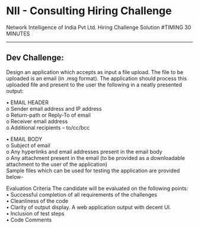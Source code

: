 # NII - Consulting Hiring Challenge
Network Intelligence of India Pvt Ltd. Hiring Challenge Solution
#TIMING 30 MINUTES




------------
Dev Challenge:
----------------

Design an application which accepts as input a file upload. The file to be uploaded is an email (in .msg format). The application should process this uploaded file and present to the user the following in a neatly presented output:

•	EMAIL HEADER  
o	Sender email address and IP address  
o	Return-path or Reply-To of email  
o	Receiver email address  
o	Additional recipients – to/cc/bcc  

•	EMAIL BODY  
o	Subject of email  
o	Any hyperlinks and email addresses present in the email body  
o	Any attachment present in the email (to be provided as a downloadable attachment to the user of the application)  
Sample files which can be used for testing the application are provided below-  


Evaluation Criteria
The candidate will be evaluated on the following points:  
•	Successful completion of all requirements of the challenges  
•	Cleanliness of the code  
•	Clarity of output display. A web application output with decent UI.  
•	Inclusion of test steps  
•	Code Comments  



